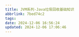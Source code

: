 ```yaml
---
title: JVM系列-Java垃圾回收基础知识
abbrlink: 7bed74c2
tags:
date: 2024-12-06 16:56:24
updated: 2024-12-06 17:06:46
---
```

